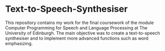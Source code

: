 # Text-to-Speech-Synthesiser

This repository contains my work for the final coursework of the module Computer Programming for Speech and Language Processing at The University of Edinburgh. The main objective was to create a text-to-speech synthesiser and to implement more advanced functions such as word emphasizing.
